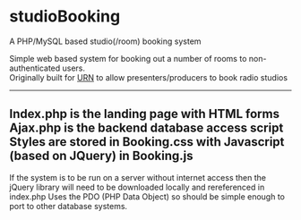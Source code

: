 studioBooking
=============

A PHP/MySQL based studio(/room) booking system

Simple web based system for booking out a number of rooms to non-authenticated users.  
Originally built for [URN](http://urn1350.net "University Radio Nottingham") to allow presenters/producers to book radio studios  

---
**Index.php** is the landing page with HTML forms
**Ajax.php** is the backend database access script
Styles are stored in **Booking.css** with Javascript (based on JQuery) in **Booking.js**
---
If the system is to be run on a server without internet access then the jQuery library will need to be downloaded locally and rereferenced in index.php
Uses the PDO (PHP Data Object) so should be simple enough to port to other database systems.
